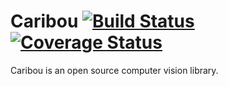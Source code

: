 # Caribou [![Build Status](https://travis-ci.org/caribou-cv/metapackage.svg?branch=master)](https://travis-ci.org/caribou-cv/metapackage) [![Coverage Status](https://coveralls.io/repos/github/caribou-cv/metapackage/badge.svg?branch=master)](https://coveralls.io/github/caribou-cv/metapackage?branch=master)

Caribou is an open source computer vision library.